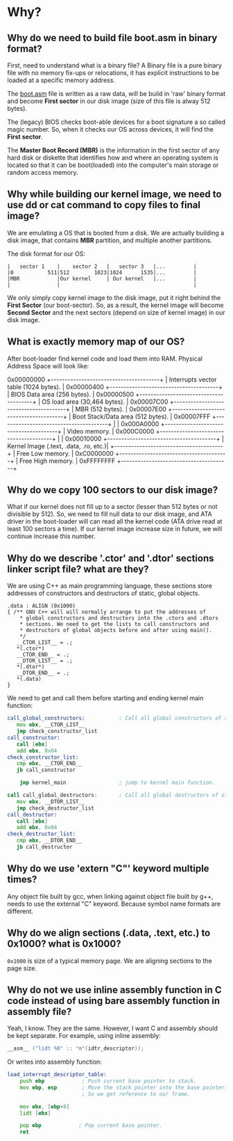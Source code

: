 # Why?

## Why do we need to build file boot.asm in binary format?

First, need to understand what is a binary file? A Binary file is a pure binary file with no memory fix-ups or relocations, it has explicit instructions to be loaded at a specific memory address.

The [boot.asm](../src/kernel/arch/x86/boot/boot.asm) file is written as a raw data, will be build in 'raw' binary format and become **First sector** in our disk image (size of this file is alway 512 bytes).

The (legacy) BIOS checks boot-able devices for a boot signature a so called magic number. So, when it checks our OS across devices, it will find the **First sector**.

The **Master Boot Record (MBR)** is the information in the first sector of any hard disk or diskette that identifies how and where an operating system is located so that it can be boot(loaded) into the computer's main storage or random access memory.

## Why while building our kernel image, we need to use dd or cat command to copy files to final image?

We are emulating a OS that is booted from a disk. We are actually building a disk image, that contains **MBR** partition, and multiple another partitions.

The disk format for our OS:

```text
|   sector 1    |    sector 2   |   sector 3   |...         |
|0           511|512        1023|1024      1535|...         |
|MBR            |Our kernel     | Our kernel   |...         |
|               |                                           |    
```

We only simply copy kernel image to the disk image, put it right behind the **First Sector** (our boot-sector). So, as a result, the kernel image will become **Second Sector** and the next sectors (depend on size of kernel image) in our disk image.

## What is exactly memory map of our OS?

After boot-loader find kernel code and load them into RAM. Physical Address Space will look like:

0x00000000  +---------------------------------------+
            | Interrupts vector table (1024 bytes). |
0x00000400  +---------------------------------------+
            | BIOS Data area (256 bytes).           |
0x00000500  +---------------------------------------+
            | OS load area (30,464 bytes).          |
0x00007C00  +---------------------------------------+
            | MBR (512 bytes).                      |
0x00007E00  +---------------------------------------+
            | Boot Stack/Data area (512 bytes).     |
0x00007FFF  +---------------------------------------+
            |                                       |
0x000A0000  +---------------------------------------+
            | Video memory.                         |
0x000C0000  +---------------------------------------+
            |                                       |
0x00010000  +---------------------------------------+
            | Kernel Image (.text, .data, .ro, etc.)|
            +---------------------------------------+
            | Free Low memory.                      |
0xC0000000  +---------------------------------------+
            | Free High memory.                     |
0xFFFFFFFF  +---------------------------------------+

## Why do we copy 100 sectors to our disk image?

What if our kernel does not fill up to a sector (lesser than 512 bytes or not divisible by 512). So, we need to fill null data to our disk image, and ATA driver in the boot-loader will can read all the kernel code (ATA drive read at least 100 sectors a time). If our kernel image increase size in future, we will continue increase this number.

## Why do we describe '.ctor' and '.dtor' sections linker script file? what are they?

We are using C++ as main programming language, these sections store addresses of constructors and destructors of static, global objects.

```linker
.data : ALIGN (0x1000)
{ /** GNU C++ will will normally arrange to put the addresses of 
    * global constructors and destructors into the .ctors and .dtors 
    * sections. We need to get the lists to call constructors and
    * destructors of global objects before and after using main().
    */
   __CTOR_LIST__ = .;
   *(.ctor*)
   __CTOR_END__ = .;
   __DTOR_LIST__ = .;
   *(.dtor*)
   __DTOR_END__ = .;
   *(.data)
}
```

We need to get and call them before starting and ending kernel main function:

```asm
call_global_constructors:           ; Call all global constructors of static, global object.
   mov ebx, __CTOR_LIST__
   jmp check_constructor_list
call_constructor:
   call [ebx]
   add ebx, 0x04
check_constructor_list:
   cmp ebx, __CTOR_END__
   jb call_constructor

    jmp kernel_main                 ; jump to kernel main function.

call call_global_destructors:       ; Call all global destructors of static, global object.
   mov ebx, __DTOR_LIST__
   jmp check_destructor_list
call_destructor:
   call [ebx]
   add ebx, 0x04
check_destructor_list:
   cmp ebx, __DTOR_END__
   jb call_destructor
```

## Why do we use 'extern "C"' keyword multiple times?

Any object file built by gcc, when linking against object file built by g++, needs to use the external "C" keyword. Because symbol name formats are different.

## Why do we align sections (.data, .text, etc.) to 0x1000? what is 0x1000?

`0x1000` is size of a typical memory page. We are aligning sections to the page size.

## Why do not we use inline assembly function in C code instead of using bare assembly function in assembly file?

Yeah, I know. They are the same. However, I want C and assembly should be kept separate. For example, using inline assembly:

```c
__asm__ ("lidt %0" :: "m"(idtr_descriptor));
```

Or writes into assembly function:

```asm
load_interrupt_descriptor_table:
    push ebp            ; Push current base pointer to stack.
    mov ebp, esp        ; Move the stack pointer into the base pointer,
                        ; So we get reference to our frame.

    mov ebx, [ebp+8]
    lidt [ebx]

    pop ebp            ; Pop current base pointer.
    ret
```

